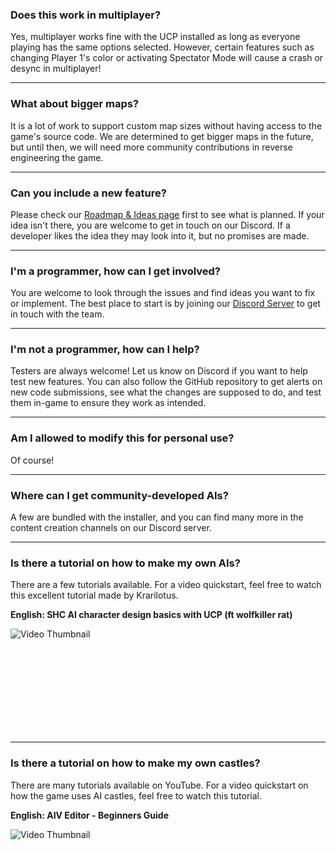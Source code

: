 ### Does this work in multiplayer?
Yes, multiplayer works fine with the UCP installed as long as everyone playing has the same options selected. However, certain features such as changing Player 1's color or activating Spectator Mode will cause a crash or desync in multiplayer!

***
### What about bigger maps?
It is a lot of work to support custom map sizes without having access to the game's source code. We are determined to get bigger maps in the future, but until then, we will need more community contributions in reverse engineering the game.

***
### Can you include a new feature?
Please check our [Roadmap & Ideas page](#wiki/Project/Roadmap-Ideas) first to see what is planned. If your idea isn't there, you are welcome to get in touch on our Discord. If a developer likes the idea they may look into it, but no promises are made.

***
### I'm a programmer, how can I get involved?
You are welcome to look through the issues and find ideas you want to fix or implement. The best place to start is by joining our [Discord Server](https://discord.gg/P9dkF38Q2t) to get in touch with the team.

***
### I'm not a programmer, how can I help?
Testers are always welcome! Let us know on Discord if you want to help test new features. You can also follow the GitHub repository to get alerts on new code submissions, see what the changes are supposed to do, and test them in-game to ensure they work as intended.

***
### Am I allowed to modify this for personal use?
Of course!

***
### Where can I get community-developed AIs?
A few are bundled with the installer, and you can find many more in the content creation channels on our Discord server.

***
### Is there a tutorial on how to make my own AIs?
There are a few tutorials available. For a video quickstart, feel free to watch this excellent tutorial made by Krarilotus.

**English: SHC AI character design basics with UCP (ft wolfkiller rat)**
<div class="video-container-static" data-video-id="8WgSMmWNzvQ">
    <div class="video-thumbnail">
        <img src="https://i.ytimg.com/vi/8WgSMmWNzvQ/0.jpg" loading="lazy" alt="Video Thumbnail">
        <div class="play-button"></div>
    </div>
    <div class="video-iframe">
        <iframe loading="lazy" title="YouTube video player" frameborder="0" allow="accelerometer; autoplay; clipboard-write; encrypted-media; gyroscope; picture-in-picture; web-share" allowfullscreen></iframe>
    </div>
</div>

***
### Is there a tutorial on how to make my own castles?
There are many tutorials available on YouTube. For a video quickstart on how the game uses AI castles, feel free to watch this tutorial.

**English: AIV Editor - Beginners Guide**
<div class="video-container-static" data-video-id="xKEmaIit8vE">
    <div class="video-thumbnail">
        <img src="https://i.ytimg.com/vi/xKEmaIit8vE/0.jpg" loading="lazy" alt="Video Thumbnail">
        <div class="play-button"></div>
    </div>
    <div class="video-iframe">
        <iframe loading="lazy" title="YouTube video player" frameborder="0" allow="accelerometer; autoplay; clipboard-write; encrypted-media; gyroscope; picture-in-picture; web-share" allowfullscreen></iframe>
    </div>
</div>